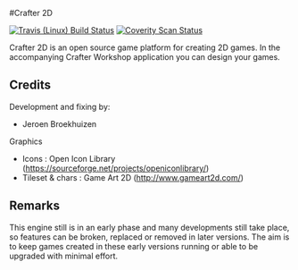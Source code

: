 #Crafter 2D

[![Travis (Linux) Build Status](https://travis-ci.org/crafter2d/crafter2d.svg?branch=master)](https://travis-ci.org/crafter2d/crafter2d.svg?branch=master)
[![Coverity Scan Status](https://scan.coverity.com/projects/6692/badge.svg)](https://scan.coverity.com/projects/crafter2d-crafter2d)

Crafter 2D is an open source game platform for creating 2D games. In the accompanying Crafter Workshop
application you can design your games.

## Credits
Development and fixing by:
 - Jeroen Broekhuizen
 
Graphics
 - Icons : Open Icon Library (https://sourceforge.net/projects/openiconlibrary/)
 - Tileset & chars : Game Art 2D (http://www.gameart2d.com/)

## Remarks
This engine still is in an early phase and many developments still take place, so features can be broken,
replaced or removed in later versions. The aim is to keep games created in these early versions running
or able to be upgraded with minimal effort.

